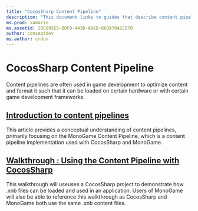 ```yaml
---
title: "CocosSharp Content Pipeline"
description: "This document links to guides that describe content pipelines in general and the CocosSharp content pipeline in particular."
ms.prod: xamarin
ms.assetid: 2BC895E5-BDFD-443D-A96D-86BA7042CB70
author: conceptdev
ms.author: crdun
---
```


# CocosSharp Content Pipeline

Content pipelines are often used in game development to optimize content and format it such that it can be loaded on certain hardware or with certain game development frameworks.

##  [Introduction to content pipelines](~/graphics-games/cocossharp/content-pipeline/introduction.md)

This article provides a conceptual understanding of content pipelines, primarily focusing on the MonoGame Content Pipeline, which is a content pipeline implementation used with CocosSharp and MonoGame.

##  [Walkthrough : Using the Content Pipeline with CocosSharp](~/graphics-games/cocossharp/content-pipeline/walkthrough.md)

This walkthrough will useuses a CocosSharp project to demonstrate how .xnb files can be loaded and used in an application.  Users of MonoGame will also be able to reference this walkthrough as CocosSharp and MonoGame both use the same .xnb content files.  
